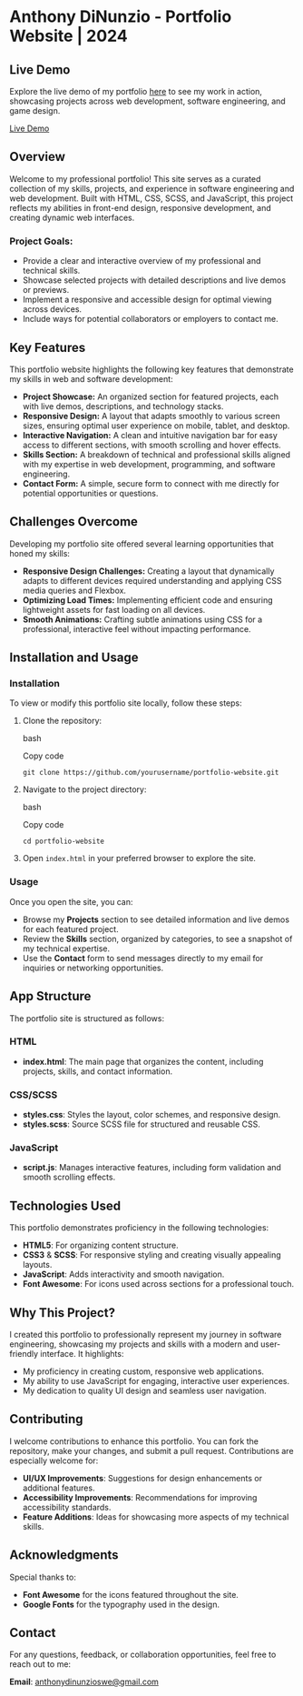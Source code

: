 Anthony DiNunzio - Portfolio Website | 2024
===========================================

Live Demo
---------

Explore the live demo of my portfolio [here](https://anthonydinunzioswe.github.io/anthonyDinunzioPortfolio) to see my work in action, showcasing projects across web development, software engineering, and game design.

[Live Demo]((https://anthonydinunzioswe.github.io/anthonyDinunzioPortfolio))

Overview
--------

Welcome to my professional portfolio! This site serves as a curated collection of my skills, projects, and experience in software engineering and web development. Built with HTML, CSS, SCSS, and JavaScript, this project reflects my abilities in front-end design, responsive development, and creating dynamic web interfaces.

### Project Goals:

-   Provide a clear and interactive overview of my professional and technical skills.
-   Showcase selected projects with detailed descriptions and live demos or previews.
-   Implement a responsive and accessible design for optimal viewing across devices.
-   Include ways for potential collaborators or employers to contact me.

Key Features
------------

This portfolio website highlights the following key features that demonstrate my skills in web and software development:

-   **Project Showcase:** An organized section for featured projects, each with live demos, descriptions, and technology stacks.
-   **Responsive Design:** A layout that adapts smoothly to various screen sizes, ensuring optimal user experience on mobile, tablet, and desktop.
-   **Interactive Navigation:** A clean and intuitive navigation bar for easy access to different sections, with smooth scrolling and hover effects.
-   **Skills Section:** A breakdown of technical and professional skills aligned with my expertise in web development, programming, and software engineering.
-   **Contact Form:** A simple, secure form to connect with me directly for potential opportunities or questions.

Challenges Overcome
-------------------

Developing my portfolio site offered several learning opportunities that honed my skills:

-   **Responsive Design Challenges:** Creating a layout that dynamically adapts to different devices required understanding and applying CSS media queries and Flexbox.
-   **Optimizing Load Times:** Implementing efficient code and ensuring lightweight assets for fast loading on all devices.
-   **Smooth Animations:** Crafting subtle animations using CSS for a professional, interactive feel without impacting performance.

Installation and Usage
----------------------

### Installation

To view or modify this portfolio site locally, follow these steps:

1.  Clone the repository:

    bash

    Copy code

    `git clone https://github.com/yourusername/portfolio-website.git`

2.  Navigate to the project directory:

    bash

    Copy code

    `cd portfolio-website`

3.  Open `index.html` in your preferred browser to explore the site.

### Usage

Once you open the site, you can:

-   Browse my **Projects** section to see detailed information and live demos for each featured project.
-   Review the **Skills** section, organized by categories, to see a snapshot of my technical expertise.
-   Use the **Contact** form to send messages directly to my email for inquiries or networking opportunities.

App Structure
-------------

The portfolio site is structured as follows:

### HTML

-   **index.html**: The main page that organizes the content, including projects, skills, and contact information.

### CSS/SCSS

-   **styles.css**: Styles the layout, color schemes, and responsive design.
-   **styles.scss**: Source SCSS file for structured and reusable CSS.

### JavaScript

-   **script.js**: Manages interactive features, including form validation and smooth scrolling effects.

Technologies Used
-----------------

This portfolio demonstrates proficiency in the following technologies:

-   **HTML5**: For organizing content structure.
-   **CSS3** & **SCSS**: For responsive styling and creating visually appealing layouts.
-   **JavaScript**: Adds interactivity and smooth navigation.
-   **Font Awesome**: For icons used across sections for a professional touch.

Why This Project?
-----------------

I created this portfolio to professionally represent my journey in software engineering, showcasing my projects and skills with a modern and user-friendly interface. It highlights:

-   My proficiency in creating custom, responsive web applications.
-   My ability to use JavaScript for engaging, interactive user experiences.
-   My dedication to quality UI design and seamless user navigation.

Contributing
------------

I welcome contributions to enhance this portfolio. You can fork the repository, make your changes, and submit a pull request. Contributions are especially welcome for:

-   **UI/UX Improvements**: Suggestions for design enhancements or additional features.
-   **Accessibility Improvements**: Recommendations for improving accessibility standards.
-   **Feature Additions**: Ideas for showcasing more aspects of my technical skills.

Acknowledgments
---------------

Special thanks to:

-   **Font Awesome** for the icons featured throughout the site.
-   **Google Fonts** for the typography used in the design.

Contact
-------

For any questions, feedback, or collaboration opportunities, feel free to reach out to me:

**Email**: anthonydinunzioswe@gmail.com
